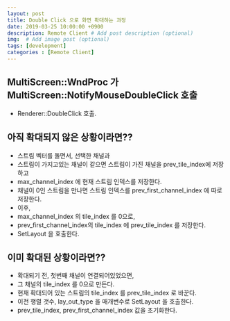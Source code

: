 ```yaml
---
layout: post
title: Double Click 으로 화면 확대하는 과정 
date: 2019-03-25 10:00:00 +0900
description: Remote Client # Add post description (optional)
img:  # Add image post (optional)
tags: [development]
categories : [Remote Client]
---
```


## MultiScreen::WndProc 가 MultiScreen::NotifyMouseDoubleClick 호출
 - Renderer::DoubleClick 호출.
 
## 아직 확대되지 않은 상황이라면??
 - 스트림 벡터를 돌면서, 선택한 채널과
 - 스트림이 가지고있는 채널이 같으면 스트림이 가진 채널을 prev_tile_index에 저장하고
 - max_channel_index 에 현재 스트림 인덱스를 저장한다.
 - 채널이 0인 스트림을 만나면 스트림 인덱스를 prev_first_channel_index 에 따로 저장한다.
 - 이후,
 - max_channel_index 의 tile_index 를 0으로,
 - prev_first_channel_index의 tile_index 에 prev_tile_index 를 저장한다.
 - SetLayout 을 호출한다.

## 이미 확대된 상황이라면??
 - 확대되기 전, 첫번째 채널이 연결되어있었으면,
 - 그 채널의 tile_index 를 0으로 만든다.
 - 현재 확대되어 있는 스트림의 tile_index 를 prev_tile_index 로 바꾼다.
 - 이전 행렬 갯수, lay_out_type 을 매개변수로 SetLayout 을 호출한다.
 - prev_tile_index, prev_first_channel_index 값을 초기화한다.